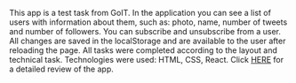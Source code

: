 This app is a test task from GoIT. 
In the application you can see a list of users with information about them, such as: photo, name, number of tweets and
number of followers. 
You can subscribe and unsubscribe from a user. 
All changes are saved in the localStorage and are available to the user after reloading the
page. 
All tasks were completed according to the layout and technical task.
Technologies were used: HTML, CSS, React.
Click [HERE](svetlankogr.github.io/followers-test-task/) for a detailed review of the app.
